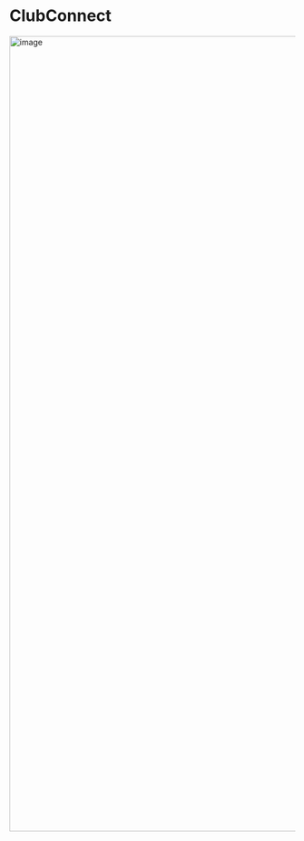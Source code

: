 # ClubConnect




<img width="1401" alt="image" src="https://github.com/user-attachments/assets/26c0f7a2-2c17-43ce-b9ce-38d7a303b8e8" />

